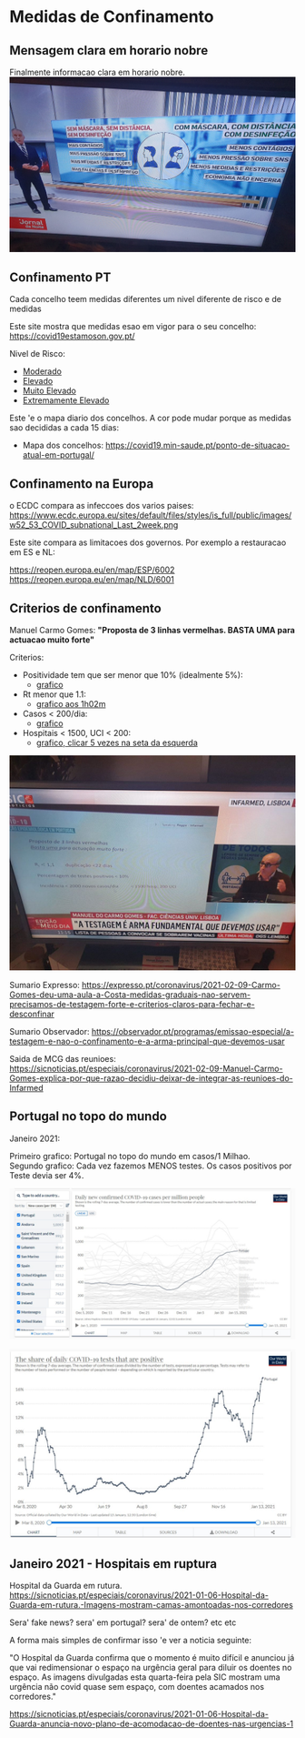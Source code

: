 
# Medidas de Confinamento

## Mensagem clara em horario nobre
 
Finalmente informacao clara em horario nobre.
![](img/mensagem_clara_em_horario_nobre.jpg)


## Confinamento PT

Cada concelho teem medidas diferentes um nivel diferente de risco e de medidas

Este site mostra que medidas esao em vigor para o seu concelho:
<https://covid19estamoson.gov.pt/>

Nivel de Risco:

* [Moderado](https://covid19estamoson.gov.pt/medidas-covid19-ambito-nacional-v2/)
* [Elevado](https://covid19estamoson.gov.pt/medidas-covid19-concelhos-risco-elevado/)
* [Muito Elevado](https://covid19estamoson.gov.pt/medidas-covid19-concelhos-risco-muito-elevado/)
* [Extremamente Elevado](https://covid19estamoson.gov.pt/medidas-covid19-concelhos-risco-muito-elevado/)


Este 'e o mapa diario dos concelhos. A cor pode mudar porque as medidas sao decididas a cada 15 dias:

* Mapa dos concelhos: <https://covid19.min-saude.pt/ponto-de-situacao-atual-em-portugal/>


## Confinamento na Europa

o ECDC compara as infeccoes dos varios paises:
https://www.ecdc.europa.eu/sites/default/files/styles/is_full/public/images/w52_53_COVID_subnational_Last_2week.png

Este site compara as limitacoes dos governos. 
Por exemplo a restauracao em ES e NL:

https://reopen.europa.eu/en/map/ESP/6002
https://reopen.europa.eu/en/map/NLD/6001


## Criterios de confinamento

Manuel Carmo Gomes:
**"Proposta de 3 linhas vermelhas. BASTA UMA para actuacao muito forte"**

Criterios:

* Positividade tem que ser menor que 10% (idealmente 5%):
    * [grafico](https://ourworldindata.org/coronavirus-data-explorer?zoomToSelection=true&time=2020-05-08..latest&country=PRT~ESP~FRA&region=World&positiveTestRate=true&interval=smoothed&perCapita=true&smoothing=7&pickerMetric=total_cases&pickerSort=desc)
* Rt menor que 1.1:
    * [grafico aos 1h02m](https://www.youtube.com/watch?v=C_j2wzGboz8)
* Casos < 200/dia:
    * [grafico](https://ourworldindata.org/coronavirus-data-explorer?zoomToSelection=true&time=2020-05-08..latest&country=PRT~ESP~FRA&region=World&casesMetric=true&interval=smoothed&perCapita=true&smoothing=7&pickerMetric=total_cases&pickerSort=desc)
* Hospitais < 1500, UCI < 200:
    * [grafico, clicar 5 vezes na seta da esquerda](https://esriportugal.maps.arcgis.com/apps/opsdashboard/index.html#/e9dd1dea8d1444b985d38e58076d197a)

![ ](img/infarmed_15_mcg_3_criterios.jpg)


Sumario Expresso:
<https://expresso.pt/coronavirus/2021-02-09-Carmo-Gomes-deu-uma-aula-a-Costa-medidas-graduais-nao-servem-precisamos-de-testagem-forte-e-criterios-claros-para-fechar-e-desconfinar>

Sumario Observador:
<https://observador.pt/programas/emissao-especial/a-testagem-e-nao-o-confinamento-e-a-arma-principal-que-devemos-usar>

Saida de MCG das reunioes:
<https://sicnoticias.pt/especiais/coronavirus/2021-02-09-Manuel-Carmo-Gomes-explica-por-que-razao-decidiu-deixar-de-integrar-as-reunioes-do-Infarmed>


## Portugal no topo do mundo

Janeiro 2021:

Primeiro grafico: Portugal no topo do mundo em casos/1 Milhao.  
Segundo grafico: Cada vez fazemos MENOS testes. Os casos positivos por Teste devia ser 4%.  

![](img/portugal_pior_do_mundo_1.jpg)

![](img/portugal_pior_do_mundo_2.jpg)

## Janeiro 2021 - Hospitais em ruptura

Hospital da Guarda em rutura.
<https://sicnoticias.pt/especiais/coronavirus/2021-01-06-Hospital-da-Guarda-em-rutura.-Imagens-mostram-camas-amontoadas-nos-corredores>

Sera' fake news? sera' em portugal? sera' de ontem? etc etc

A forma mais simples de confirmar isso 'e ver a noticia seguinte:

"O Hospital da Guarda confirma que o momento é muito difícil e anunciou já que vai redimensionar o espaço na urgência geral para diluir os doentes no espaço.
As imagens divulgadas esta quarta-feira pela SIC mostram uma urgência não covid quase sem espaço, com doentes acamados nos corredores."

<https://sicnoticias.pt/especiais/coronavirus/2021-01-06-Hospital-da-Guarda-anuncia-novo-plano-de-acomodacao-de-doentes-nas-urgencias-1>

